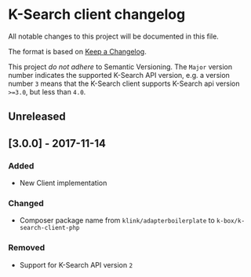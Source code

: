 # K-Search client changelog

All notable changes to this project will be documented in this file.

The format is based on [Keep a Changelog](http://keepachangelog.com/en/0.3.0/).

This project _do not adhere_ to Semantic Versioning. The `Major` version number 
indicates the supported K-Search API version, e.g. a version number `3` means that
the K-Search client supports K-Search api version `>=3.0`, but less than `4.0`.

## Unreleased

## [3.0.0] - 2017-11-14

### Added

- New Client implementation

### Changed

- Composer package name from `klink/adapterboilerplate` to `k-box/k-search-client-php`

### Removed

- Support for K-Search API version `2`
